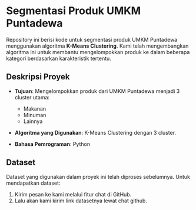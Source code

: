 # Segmentasi Produk UMKM Puntadewa

Repository ini berisi kode untuk segmentasi produk UMKM Puntadewa menggunakan algoritma **K-Means Clustering**. Kami telah mengembangkan algoritma ini untuk membantu mengelompokkan produk ke dalam beberapa kategori berdasarkan karakteristik tertentu.

## Deskripsi Proyek

- **Tujuan**: Mengelompokkan produk dari UMKM Puntadewa menjadi 3 cluster utama:
  - Makanan
  - Minuman
  - Lainnya

- **Algoritma yang Digunakan**: K-Means Clustering dengan 3 cluster.
- **Bahasa Pemrograman**: Python

## Dataset

Dataset yang digunakan dalam proyek ini telah diproses sebelumnya. Untuk mendapatkan dataset:
1. Kirim pesan ke kami melalui fitur chat di GitHub.
2. Lalu akan kami kirim link datasetnya lewat chat github.
